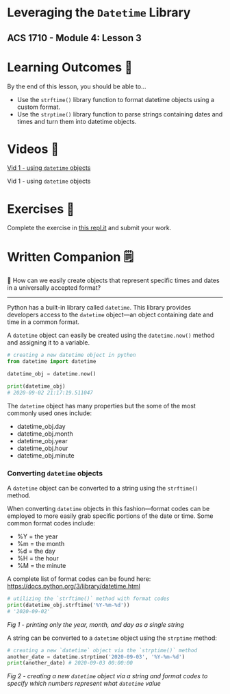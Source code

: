 # Leveraging the `Datetime` Library

## ACS 1710 - Module 4: Lesson 3

# Learning Outcomes 💫

By the end of this lesson, you should be able to...

- Use the `strftime()` library function to format datetime objects using a custom format.
- Use the `strptime()` library function to parse strings containing dates and times and turn them into datetime objects.

# Videos 🎥

<!-- [Vid 1 - using `datetime` objects](https://file.notion.so/f/f/6004cc36-d69e-461f-a1c5-8e5078ac8f6b/1c38acb9-9167-41eb-a4a1-960e75f55a15/16_Datetimes.mov?table=block&id=f1da28a3-510e-4b77-a14e-eea87bacd1c9&spaceId=6004cc36-d69e-461f-a1c5-8e5078ac8f6b&expirationTimestamp=1728064800000&signature=81dkYL2UXJ13Jb1gMhKZZn9XEkyxFVTghki4ZXq-arE&downloadName=16_Datetimes.mov) -->

[Vid 1 - using `datetime` objects](https://youtu.be/febQEicMPfU)

Vid 1 - using `datetime` objects

# Exercises 💪

Complete the exercise in [this repl.it](https://repl.it/team/WebArchitecture/Module-401DatetimePractice) and submit your work.

# Written Companion 🗒

<aside>
🤔 How can we easily create objects that represent specific times and dates in a universally accepted format?

</aside>

---

Python has a built-in library called `datetime`. This library provides developers access to the `datetime` object—an object containing date and time in a common format.

A `datetime` object can easily be created using the `datetime.now()` method and assigning it to a variable.

```python
# creating a new datetime object in python
from datetime import datetime

datetime_obj = datetime.now()

print(datetime_obj)
# 2020-09-02 21:17:19.511047
```

The `datetime` object has many properties but the some of the most commonly used ones include:

- datetime_obj.day
- datetime_obj.month
- datetime_obj.year
- datetime_obj.hour
- datetime_obj.minute

### Converting `datetime` objects

A `datetime` object can be converted to a string using the `strftime()` method.

When converting `datetime` objects in this fashion—format codes can be employed to more easily grab specific portions of the date or time. Some common format codes include:

- %Y = the year
- %m = the month
- %d = the day
- %H = the hour
- %M = the minute

A complete list of format codes can be found here: https://docs.python.org/3/library/datetime.html

```python
# utilizing the `strftime()` method with format codes
print(datetime_obj.strftime('%Y-%m-%d'))
# '2020-09-02'
```

*Fig 1 - printing only the year, month, and day as a single string*

A string can be converted to a `datetime` object using the `strptime` method:

```python
# creating a new `datetime` object via the `strptime()` method
another_date = datetime.strptime('2020-09-03', '%Y-%m-%d')
print(another_date) # 2020-09-03 00:00:00
```

*Fig 2 - creating a new `datetime` object via a string and format codes to specify which numbers represent what `datetime` value*
